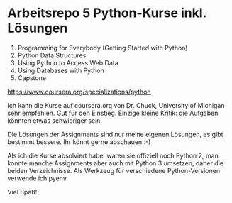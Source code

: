 # Arbeitsrepo 5 Python-Kurse inkl. Lösungen

1. Programming for Everybody (Getting Started with Python)
2. Python Data Structures
3. Using Python to Access Web Data
4. Using Databases with Python
5. Capstone

https://www.coursera.org/specializations/python

Ich kann die Kurse auf coursera.org von Dr. Chuck, University of Michigan sehr empfehlen. Gut für den Einstieg. Einzige kleine Kritik: die Aufgaben könnten etwas schwieriger sein.

Die Lösungen der Assignments sind nur meine eigenen Lösungen, es gibt bestimmt bessere. Ihr könnt gerne abschauen :-)

Als ich die Kurse absolviert habe, waren sie offiziell noch Python 2, man konnte manche Assignments aber auch mit Python 3 umsetzen, daher die beiden Verzeichnisse. Als Werkzeug für verschiedene Python-Versionen verwende ich pyenv.

Viel Spaß!
